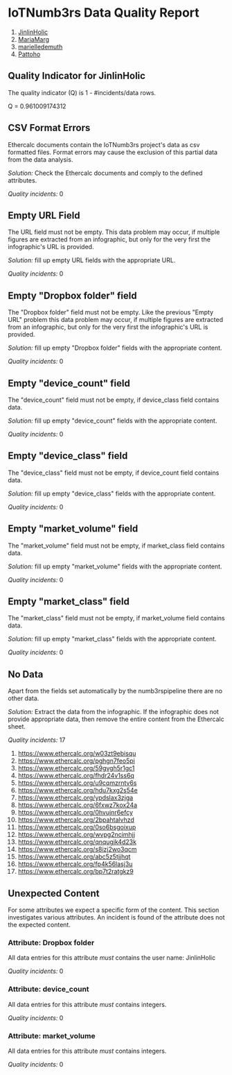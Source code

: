 # IoTNumb3rs Data Quality Report

1. [JinlinHolic](#quality-indicator-for-JinlinHolic)
1. [MariaMarg](#quality-indicator-for-MariaMarg)
1. [marielledemuth](#quality-indicator-for-marielledemuth)
1. [Pattoho](#quality-indicator-for-Pattoho)
## Quality Indicator for JinlinHolic

The quality indicator (Q) is 1 - #incidents/data rows.

Q = 0.961009174312


## CSV Format Errors

Ethercalc documents contain the IoTNumb3rs project's data as csv formatted files.
Format errors may cause the exclusion of this partial data from the
data analysis.

_Solution:_ Check the Ethercalc documents and comply to the defined attributes.

*Quality incidents:* 0


## Empty URL Field

The URL field must not be empty. This data problem may occur,
if multiple figures are extracted from an infographic, but only
for the very first the infographic's URL is provided.

_Solution:_ fill up empty URL fields with the appropriate URL.

*Quality incidents:* 0


## Empty "Dropbox folder" field

The "Dropbox folder" field must not be empty. Like the previous "Empty URL"
problem this data problem may occur, if multiple figures are extracted
from an infographic, but only for the very first the infographic's URL is provided.

_Solution:_ fill up empty "Dropbox folder" fields with the appropriate content.

*Quality incidents:* 0


## Empty "device_count" field

The "device_count" field must not be empty, if device_class field contains data.

_Solution:_ fill up empty "device_count" fields with the appropriate content.

*Quality incidents:* 0


## Empty "device_class" field

The "device_class" field must not be empty, if device_count field contains data.

_Solution:_ fill up empty "device_class" fields with the appropriate content.

*Quality incidents:* 0


## Empty "market_volume" field

The "market_volume" field must not be empty, if market_class field contains data.

_Solution:_ fill up empty "market_volume" fields with the appropriate content.

*Quality incidents:* 0


## Empty "market_class" field

The "market_class" field must not be empty, if market_volume field contains data.

_Solution:_ fill up empty "market_class" fields with the appropriate content.

*Quality incidents:* 0


## No Data

Apart from the fields set automatically by the numb3rspipeline
there are no other data.

_Solution:_ Extract the data from the infographic.
If the infographic does not provide appropriate data,
then remove the entire content from the Ethercalc sheet.

*Quality incidents:* 17

1. https://www.ethercalc.org/w03zt9ebisqu
1. https://www.ethercalc.org/pghgn7feo5pi
1. https://www.ethercalc.org/59gvgh5r1gc1
1. https://www.ethercalc.org/fhdr24v1ss6q
1. https://www.ethercalc.org/u9cqmzrntv6s
1. https://www.ethercalc.org/hdu7kxg2s54e
1. https://www.ethercalc.org/ypdslax3zjga
1. https://www.ethercalc.org/6fxwz7kox24a
1. https://www.ethercalc.org/0hvujnr6efcy
1. https://www.ethercalc.org/2bpahtalvhzd
1. https://www.ethercalc.org/0so6bsgoixup
1. https://www.ethercalc.org/wvpg2ncimhjj
1. https://www.ethercalc.org/qnqugjk4d23k
1. https://www.ethercalc.org/s8izj2wo3qcm
1. https://www.ethercalc.org/abc5z5tjjhqt
1. https://www.ethercalc.org/fp4k56lasj3u
1. https://www.ethercalc.org/bp7t2ratgkz9

## Unexpected Content

For some attributes we expect a specific form of the content.
This section investigates various attributes. An incident is found
of the attribute does not the expected content.

### Attribute: Dropbox folder

All data entries for this attribute *must* contains the
user name: JinlinHolic

*Quality incidents:* 0


### Attribute: device_count

All data entries for this attribute *must* contains integers.

*Quality incidents:* 0


### Attribute: market_volume

All data entries for this attribute *must* contains integers.

*Quality incidents:* 0


